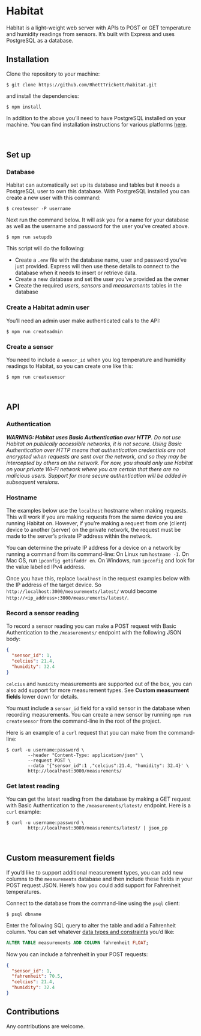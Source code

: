 # Habitat

Habitat is a light-weight web server with APIs to POST or GET temperature and humidity readings from sensors. It’s built with Express and uses PostgreSQL as a database.

## Installation

Clone the repository to your machine:

```shell
$ git clone https://github.com/RhettTrickett/habitat.git
```

and install the dependencies:

```
$ npm install
```

In addition to the above you’ll need to have PostgreSQL installed on your machine. You can find installation instructions for various platforms [here](https://www.postgresql.org/download/).

‌

## Set up

### Database

Habitat can automatically set up its database and tables but it needs a PostgreSQL user to own this database. With PostgreSQL installed you can create a new user with this command:

```shell
$ createuser -P username
```

Next run the command below. It will ask you for a name for your database as well as the username and password for the user you’ve created above.

```shell
$ npm run setupdb
```

This script will do the following:

* Create a `.env` file with the database name, user and password you’ve just provided. Express will then use these details to connect to the database when it needs to insert or retrieve data.
* Create a new database and set the user you’ve provided as the owner
* Create the required _users_, _sensors_ and _measurements_ tables in the database

### Create a Habitat admin user

You’ll need an admin user make authenticated calls to the API:

```
$ npm run createadmin
```

### Create a sensor 

You need to include a `sensor_id` when you log temperature and humidity readings to Habitat, so you can create one like this:

```
$ npm run createsensor
```

‌

## API

### Authentication

_**WARNING: Habitat uses Basic Authentication over HTTP**. Do not use Habitat on publically accessible networks, it is not secure. Using Basic Authentication over HTTP means that authentication credentials are not encrypted when requests are sent over the network, and so they may be intercepted by others on the network. For now, you should only use Habitat on your private Wi-Fi network where you are certain that there are no malicious users. Support for more secure authentication will be added in subsequent versions._

### Hostname

The examples below use the `localhost` hostname when making requests. This will work if you are making requests from the same device you are running Habitat on. However, if you’re making a request from one \(client\) device to another \(server\) on the private network, the request must be made to the server’s private IP address within the network. 

You can determine the private IP address for a device on a network by running a command from its command-line: On Linux run `hostname -I`. On Mac OS, run `ipconfig getifaddr en`. On Windows, run `ipconfig`  and look for the value labelled IPv4 address. 

Once you have this, replace `localhost` in the request examples below with the IP address of the target device. So `http://localhost:3000/measurements/latest/` would become `http://<ip_address>:3000/measurements/latest/`.

### Record a sensor reading

To record a sensor reading you can make a POST request with Basic Authentication to the `/measurements/` endpoint with the following JSON body:

```json
{
  "sensor_id": 1,
  "celcius": 21.4,
  "humidity": 32.4
}
```

`celcius` and `humidity` measurements are supported out of the box, you can also add support for more measurement types. See **Custom measurment fields** lower down for details.

You must include a `sensor_id` field for a valid sensor in the database when recording measurements. You can create a new sensor by running `npm run createsensor` from the command-line in the root of the project.

Here is an example of a `curl` request that you can make from the command-line:

```shell
$ curl -u username:password \
        --header "Content-Type: application/json" \
        --request POST \
        --data '{"sensor_id":1 ,"celcius":21.4, "humidity": 32.4}' \
        http://localhost:3000/measurements/
```

### Get latest reading

You can get the latest reading from the database by making a GET request with Basic Authentication to the `/measurements/latest/` endpoint. Here is a `curl` example:

```shell
$ curl -u username:password \
        http://localhost:3000/measurements/latest/ | json_pp
```

‌

## Custom measurement fields

If you’d like to support additional measurement types, you can add new columns to the `measurements` database and then include these fields in your POST request JSON. Here’s how you could add support for Fahrenheit temperatures.

Connect to the database from the command-line using the `psql` client:

```shell
$ psql dbname
```

Enter the following SQL query to alter the table and add a Fahrenheit column. You can set whatever [data types and constraints](https://able.bio/rhett/getting-hands-on-with-postgresql-on-linux--e8d67b59#tables) you’d like:

```sql
ALTER TABLE measurements ADD COLUMN fahrenheit FLOAT;
```

Now you can include a fahrenheit in your POST requests:

```json
{
  "sensor_id": 1,
  "fahrenheit": 70.5,
  "celcius": 21.4,
  "humidity": 32.4
}
```

## Contributions

Any contributions are welcome.

‌